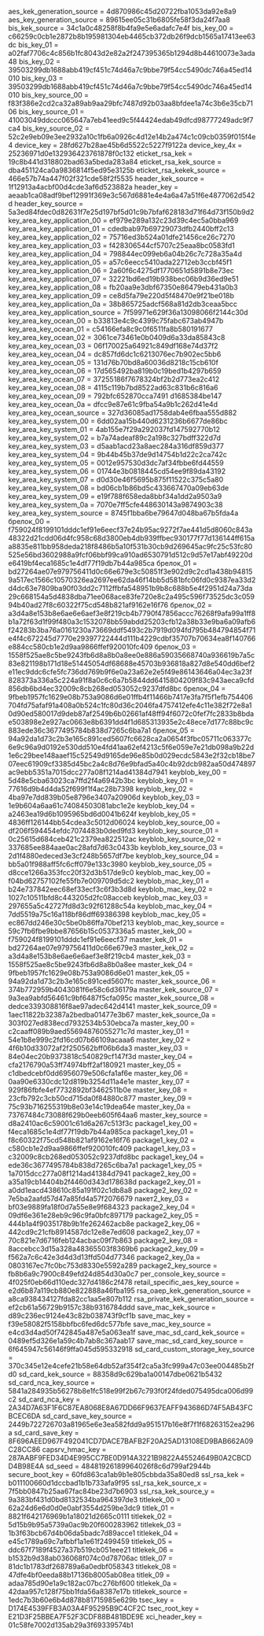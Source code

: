 aes_kek_generation_source = 4d870986c45d20722fba1053da92e8a9 
aes_key_generation_source = 89615ee05c31b6805fe58f3da24f7aa8 
bis_kek_source = 34c1a0c48258f8b4fa9e5e6adafc7e4f 
bis_key_00 = c66259c0cb1e2872b8b195981304eb4465cb372db26f9dcb1565a17413ee63dc 
bis_key_01 = a02faf7706c4c856b1fc8043d2e82a2f247395365b1294d8b44610073e3ada48 
bis_key_02 = 39503299db1688abb419cf451c74d46a7c9bbe79f54cc5490dc746a45ed14010 
bis_key_03 = 39503299db1688abb419cf451c74d46a7c9bbe79f54cc5490dc746a45ed14010 
bis_key_source_00 = f83f386e2cd2ca32a89ab9aa29bfc7487d92b03aa8bfdee1a74c3b6e35cb7106 
bis_key_source_01 = 41003049ddccc065647a7eb41eed9c5f44424edab49dfcd98777249adc9f7ca4 
bis_key_source_02 = 52c2e9eb09e3ee2932a10c1fb6a0926c4d12e14b2a474c1c09cb0359f015f4e4 
device_key = 28fd627b28ae45b6d5522c5227f9122a 
device_key_4x = 25236971d0e132936423761878f0c132 
eticket_rsa_kek = 19c8b441d318802bad63a5beda283a84 
eticket_rsa_kek_source = dba451124ca0a9836814f5ed95e3125b 
eticket_rsa_kekek_source = 466e57b74a447f02f321cde58f2f5535 
header_kek_source = 1f12913a4acbf00d4cde3af6d523882a 
header_key = aeaab1ca08adf9bef12991f369e3c567d6881e4e4a6a47a51f6e4877062d542d 
header_key_source = 5a3ed84fdec0d82631f7e25d197bf5d01c9b7bfaf628183d71f64d73f150b9d2 
key_area_key_application_00 = ef979e289a132c23d39c4ec5a0bba969 
key_area_key_application_01 = cdedbab97b69729073dfb2440bff2c13 
key_area_key_application_02 = 75716ed3b524a01dfe21456ce26c7270 
key_area_key_application_03 = f428306544cf5707c25eaa8bc0583fd1 
key_area_key_application_04 = 798844ec099eb6a04b26c7c728a35a4d 
key_area_key_application_05 = a57c6eecc5410ada22712eb3ccbf45f1 
key_area_key_application_06 = 2a60f6c4275df1770651d5891b8e73ec 
key_area_key_application_07 = 32221bd6ed19b938bec06b9d36ed9e51 
key_area_key_application_08 = fb20aa9e3dbf67350e86479eb431a0b3 
key_area_key_application_09 = ce8d5fa79e220d5f48470e9f21be018b 
key_area_key_application_0a = 38b865725adcf568a81d2db3ceaa5bcc 
key_area_key_application_source = 7f59971e629f36a13098066f2144c30d 
key_area_key_ocean_00 = b33813e4c9c4399c75fabc673ab4947b 
key_area_key_ocean_01 = c54166efa8c9c0f6511fa8b580191677 
key_area_key_ocean_02 = 3061ce73461e0b0409d6a33da85843c8 
key_area_key_ocean_03 = 06f170025a64921c849df168e74d37f2 
key_area_key_ocean_04 = dc857fd6dc1c6213076ec7b902ec5bb6 
key_area_key_ocean_05 = 131d76b70bd8a60036d8218c15cb610f 
key_area_key_ocean_06 = 17d565492ba819b0c19bed1b4297b659 
key_area_key_ocean_07 = 37255186f7678324bf2b2d773ea2c412 
key_area_key_ocean_08 = 4115c119b7bd8522ad63c831b6c816a6 
key_area_key_ocean_09 = 792bfc652870cca7491 d1685384be147 
key_area_key_ocean_0a = dfcc9e87e61c9fba54a9b1c262d41e4d 
key_area_key_ocean_source = 327d36085ad1758dab4e6fbaa555d882 
key_area_key_system_00 = 6dd02aa15b440d6231236b6677de86bc 
key_area_key_system_01 = 4ab155e7f29a292037fd147592770b12 
key_area_key_system_02 = b7a74adeaf89c2a198c327bdff322d7d 
key_area_key_system_03 = d5aab1acd23a8aec284a316df859d377 
key_area_key_system_04 = 9b44b45b37de9d14754b1d22c2ca742c 
key_area_key_system_05 = 0012e957530d3dc7af34fbbe6fd44559 
key_area_key_system_06 = 01744e3b0818445cd54ee9f89da43192 
key_area_key_system_07 = d0d30e46f5695b875f11522c375c5a80 
key_area_key_system_08 = bd06cb1b86bd5c433667470a09eb63de 
key_area_key_system_09 = e19f788f658eda8bbf34a1dd2a9503a9 
key_area_key_system_0a = 7070e7ff5cfe448630143a9874903c38 
key_area_key_system_source = 8745f1bba6be79647d048ba67b5fda4a 
брелок_00 = f759024f8199101dddc1ef91e6eecf37e24b95ac9272f7ae441d5d8060c843a48322d21cdd06d4fc958c68d3800eb4db939ffbec930177f77d136144ff615aa8835e811bb958deda218f8486b5a10f531b30cb9d269645ac9fc25c53fc80525e56bd3602988a9fcf06bbf99ca910ad6530791d512c9d57e17abf49220de6419bf4eca1685c1e4df77f19db7b44a985ca 
брелок_01 = bd27264ae07e979756411d0c66e679e3c50851f3e902d9c2cd1a438b948159a517ec1566c10570326ea2697ee62da46f14bb5d581bfc06fd0c9387ea33d2d4dc63e7809ba90f03dd2c7112ffbfa548951b9b8c688b5e4f2951d24a73da29c668154a5d4838dba71ee068ace83fe720e8c2a495c596f73525dc3c05994b40ad27f8c60322f75cd548b821af9162e16f76 
брелок_02 = a3d4a8e153b8e6ae6e6aef3e8f219cb4b7790f47856accc76268f9afa99a1ff8b1a72f63d1f99f480a3c1532078bb59abdd25203cfb12a38b33e9ba6a09afb6f24283b3ba76a0161230a73669ddf5493c2b7919d094fd795b484794854f71e4f4c672245d7770e29397722444d111b4229cdbf35707b70634ea8f140766e884cc580cb1e2d9aa9866ffef920010fc409 
брелок_03 = 1558f525ae8c5be9243fb6d8a8b0a8ee0e886a59035668740a936619b7a5c83e821198b171d18e51445054df68688e45703b936818a827d8e540dd6bef2e11ec9ddc6cfe5fc736dd769b9f6e0a23a62e2e5f49e86143646a04ec3a23f828373a336a5c224a91f8a0c6c6a7b5844dd6415804209f83c943aeca9cfd856db6bd4ec32009c8cb268ed053052c9237dfd8bc 
брелок_04 = 9fbeb1957fc1629e08b753a9086d6e01ffb4f11466b7417e3fa7f5f1efb754406704fd75afaf91a408a0b524c1fc80d36c2046fa4757412efe4c11e382f72e8a10d90ed580017d9deb87af2549b6b02661af48ff94f6072c0fef7fc2833b8bdae503898e2e927ac0663e8b6391dd4f1d685313935e2c48ece7d177c88bc9c883ede36c3677495784b838d7265c6ba7a1 
брелок_05 = 94a92da1d73c2b3e165c891ced5607fc6628ca2a0654f3fbc05711c063377c6e9c96a9d0192e530dd510e4fd41aa62ef4213c5f6e059e7e21db098a9b22d1e6c29bee148aaef15c52549d9165de96e85b0d029ecdc5843e2f32cb18be707eec61909cf3385d45bc2a4c8d76e9bfad5a40c4b92dcb982aa50d474897ac9ebb5351a7015dcc277a08f1214ad41384d7941 
keyblob_key_00 = 5d48e5cba63023ca7ffd2f4a6942b3bc 
keyblob_key_01 = 77616d9b4d4da52f699f1f4ac28b7398 
keyblob_key_02 = 4ba97e7dd839b05e8796e3407a20906d 
keyblob_key_03 = 1e9b604a6aa61c74084503081abc1e2e 
keyblob_key_04 = a2463ea19d6b1095965bd6d0041b624f 
keyblob_key_05 = 4836ff126144bb54cdea3c5012d06024 
keyblob_key_source_00 = df206f594454efdc7074483b0ded9fd3 
keyblob_key_source_01 = 0c25615d684ceb421c2379ea822512ac 
keyblob_key_source_02 = 337685ee884aae0ac28afd7d63c0433b 
keyblob_key_source_03 = 2d1f4880edeced3e3cf248b5657df7be 
keyblob_key_source_04 = bb5a01f988aff5fc6cff079e133c3980 
keyblob_key_source_05 = d8cce1266a353fcc20f32d3b517de9c0 
keyblob_mac_key_00 = f04bd62757102fe55fb7e009709d5dc2 
keyblob_mac_key_01 = b24e737842eec68ef33ecf3c6f3b3d8d 
keyblob_mac_key_02 = 1027c10511bfd8c443205d2fc08acceb 
keyblob_mac_key_03 = 297655a5c42727fd8d3c92f61288c54a 
keyblob_mac_key_04 = 7dd5519a75c16a118bf86dff69386398 
keyblob_mac_key_05 = ec867dd246e30c5be0b86ffa70bef213 
keyblob_mac_key_source = 59c7fb6fbe9bbe87656b15c0537336a5 
master_kek_00 = f759024f8199101dddc1ef91e6eecf37 
master_kek_01 = bd27264ae07e979756411d0c66e679e3 
master_kek_02 = a3d4a8e153b8e6ae6e6aef3e8f219cb4 
master_kek_03 = 1558f525ae8c5be9243fb6d8a8b0a8ee 
master_kek_04 = 9fbeb1957fc1629e08b753a9086d6e01 
master_kek_05 = 94a92da1d73c2b3e165c891ced5607fc 
master_kek_source_06 = 374b772959b4043081f6e58c6d36179a 
master_kek_source_07 = 9a3ea9abfd56461c9bf6487f5cfa095c 
master_kek_source_08 = dedce339308816f8ae97adec642d4141 
master_kek_source_09 = 1aec11822b32387a2bedba01477e3b67 
master_kek_source_0a = 303f027ed838ecd7932534b530ebca7a 
master_key_00 = c2caaff089b9aed55694876055271c7d 
master_key_01 = 54e1b8e999c2fd16cd07b66109acaaa6 
master_key_02 = 4f6b10d33072af2f250562bff06b6da3 
master_key_03 = 84e04ec20b9373818c540829cf147f3d 
master_key_04 = cfa2176790a53ff74974bff2af180921 
master_key_05 = c1dbedcebf0dd6956079e506cfa1af6e 
master_key_06 = 0aa90e6330cdc12d819b3254d11a4e1e 
master_key_07 = 929f86fbfe4ef7732892bf3462511b0e 
master_key_08 = 23cfb792c3cb50cd715da0f84880c877 
master_key_09 = 75c93b716255319b8e03e14c19dea64e 
master_key_0a = 73767484c73088f629b0eeb605f64aa6 
master_key_source = d8a2410ac6c59001c61d6a267c513f3c 
package1_key_00 = f4eca1685c1e4df77f19db7b44a985ca 
package1_key_01 = f8c60322f75cd548b821af9162e16f76 
package1_key_02 = c580cb1e2d9aa9866ffef920010fc409 
package1_key_03 = c32009c8cb268ed053052c9237dfd8bc 
package1_key_04 = ede36c3677495784b838d7265c6ba7a1 
package1_key_05 = 1a7015dcc277a08f1214ad41384d7941 
package2_key_00 = a35a19cb14404b2f4460d343d178638d 
package2_key_01 = a0dd1eacd438610c85a191f02c1db8a8 
package2_key_02 = 7e5ba2aafd57d47a85fd4a57f2076679 
пакет2_key_03 = bf03e9889fa18f0d7a55e8e9f684323 
package2_key_04 = 09df6e361e28eb9c96c9fa0bfc897179 
package2_key_05 = 444b1a4f9035178b9b1fe262462acb8e 
package2_key_06 = 442cd9c21cfb8914587dc12e8e7ed608 
package2_key_07 = 70c821e7d6716feb124acbac09f7b863 
package2_key_08 = 8accebcc3d15a328a48365503f8369b6 
package2_key_09 = f562a7c6c42e3d4d3d13ffd504d77346 
package2_key_0a = 0803167ec7fc0bc753d8330e5592a289 
package2_key_source = fb8b6a9c7900c849efd24d854d30a0c7 
per_console_key_source = 4f025f0eb66d110edc327d4186c2f478 
retail_specific_aes_key_source = e2d6b87a119cb880e822888a46fba195 
rsa_oaep_kek_generation_source = a8ca938434127fda82cc1aa5e807b112 
rsa_private_kek_generation_source = ef2cb61a56729b9157c38b9316784ddd 
save_mac_kek_source = d89c236ec9124e43c82b038743f9cf1b 
save_mac_key = f39e58082f5158bbfbc6fed6dc577bfe 
save_mac_key_source = e4cd3d4ad50f742845a487e5a063ea1f 
save_mac_sd_card_kek_source = 0489ef5d326e1a59c4b7ab8c367aab17 
save_mac_sd_card_key_source = 6f645947c56146f9ffa045d595332918 
sd_card_custom_storage_key_source = 370c345e12e4cefe21b58e64db52af354f2ca5a3fc999a47c03ee004485b2fd0 
sd_card_kek_source = 88358d9c629ba1a00147dbe0621b5432 
sd_card_nca_key_source = 5841a284935b56278b8e1fc518e99f2b67c793f0f24fded075495dca006d99c2 
sd_card_nca_key = 2A34D7A63F1F6C87EA8068E8A67DD66F9637EAFF943686D74F5AB43FCBCEC6DA 
sd_card_save_key_source = 2449b722726703a81965e6e3ea582fdd9a951517b16e8f7f1f68263152ea296a 
sd_card_save_key = 8F696AEED967F492041CD7DACE7BAFB2F20A25AD13108ED9BAB662A09C28CC86 
capsrv_hmac_key = 287AABF9FED34D4E995CC7BE0D914A3221B9822A45524649B0A2CBCDD4B98E4A 
sd_seed = 48481926189964026f8c6d799af2944b 
secure_boot_key = 60fd863ca1ab9b1e805cbbda35a80ed8 
ssl_rsa_kek = b011100660d1dccbad1b1b733afa9f95 
ssl_rsa_kek_source_x = 7f5bb0847b25aa67fac84be23d7b6903 
ssl_rsa_kek_source_y = 9a383bf431d0bd8132534ba964397de3 
titlekek_00 = 62a24d6e6d0d0e0abf3554d259be3dc9 
titlek_01 = 8821f642176969b1a18021d2665c0111 
titlekek_02 = 5d15b9b95a5739a0ac9b20f600283962 
titlekek_03 = 1b3f63bcb67d4b06da5badc7d89acce1 
titlekek_04 = e45c1789a69c7afbbf1a1e61f2499459 
titlekek_05 = ddc67f7189f4527a37b519cb051eee21 
titlekek_06 = b1532b9d38ab036068f074c0d78706ac 
titlek_07 = 81dc1b1783df268789a6a0edbf058343 
titlekek_08 = 47dfe4bf0eeda88b17136b8005ab08ea 
titlek_09 = adaa785d90e1a9c182ac07bc276bf600 
titlekek_0a = 42daa957c128f75bb1fda56a8387e17b 
titlekek_source = 1edc7b3b60e6b4d878b81715985e629b 
tsec_key = D174E4539FFB3A03A4F95295B9C4CF2C 
tsec_root_key = E21D3F25BBEA7F52F3CDF88B481BDE9E 
xci_header_key = 01c58fe7002d135ab29a3f69339574b1 
